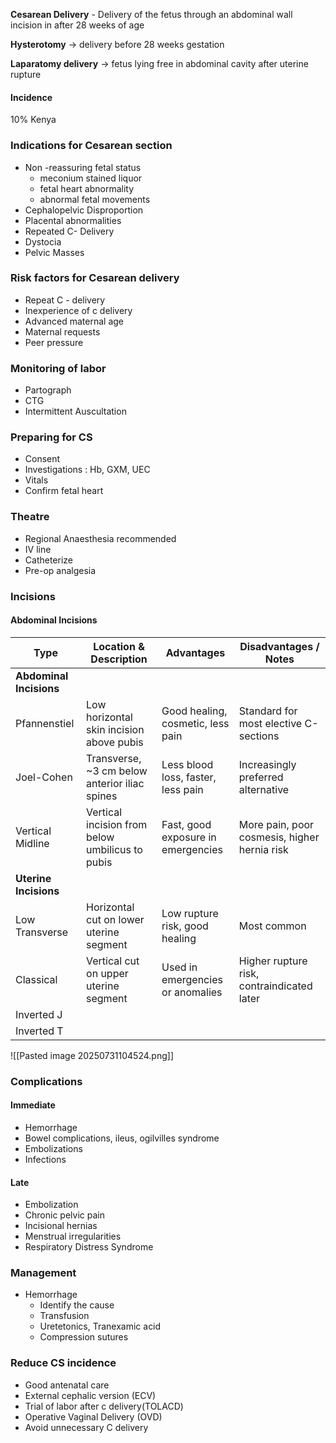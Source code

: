 **Cesarean Delivery** - Delivery of the fetus through an abdominal wall incision in after 28 weeks of age

**Hysterotomy** -> delivery before 28 weeks gestation

**Laparatomy delivery** -> fetus lying free in abdominal cavity after uterine rupture

#### Incidence
10% Kenya

### Indications for Cesarean section
 
- Non -reassuring fetal status
	- meconium stained liquor
	- fetal heart abnormality
	- abnormal fetal movements
- Cephalopelvic Disproportion
- Placental abnormalities
- Repeated C- Delivery
- Dystocia
- Pelvic Masses

### Risk factors for Cesarean delivery

- Repeat C - delivery
- Inexperience of c delivery
- Advanced maternal age
- Maternal requests
- Peer pressure

### Monitoring of labor

- Partograph
- CTG
- Intermittent Auscultation

### Preparing for CS

- Consent
- Investigations : Hb, GXM, UEC
- Vitals
- Confirm fetal heart

### Theatre
- Regional Anaesthesia recommended
- IV line
- Catheterize
- Pre-op analgesia

### Incisions
#### Abdominal Incisions
| Type                    | Location & Description                          | Advantages                         | Disadvantages / Notes                        |
| ----------------------- | ----------------------------------------------- | ---------------------------------- | -------------------------------------------- |
| **Abdominal Incisions** |                                                 |                                    |                                              |
| Pfannenstiel            | Low horizontal skin incision above pubis        | Good healing, cosmetic, less pain  | Standard for most elective C-sections        |
| Joel-Cohen              | Transverse, ~3 cm below anterior iliac spines   | Less blood loss, faster, less pain | Increasingly preferred alternative           |
| Vertical Midline        | Vertical incision from below umbilicus to pubis | Fast, good exposure in emergencies | More pain, poor cosmesis, higher hernia risk |
| **Uterine Incisions**   |                                                 |                                    |                                              |
| Low Transverse          | Horizontal cut on lower uterine segment         | Low rupture risk, good healing     | Most common                                  |
| Classical               | Vertical cut on upper uterine segment           | Used in emergencies or anomalies   | Higher rupture risk, contraindicated later   |
| Inverted J              |                                                 |                                    |                                              |
| Inverted T              |                                                 |                                    |                                              |

![[Pasted image 20250731104524.png]]

### Complications
#### Immediate
- Hemorrhage
- Bowel complications, ileus, ogilvilles syndrome
- Embolizations
- Infections
#### Late
- Embolization
- Chronic pelvic pain
- Incisional hernias
- Menstrual irregularities
- Respiratory Distress Syndrome

### Management
- Hemorrhage
	- Identify the cause
	- Transfusion
	- Uretetonics, Tranexamic acid
	- Compression sutures

### Reduce CS incidence
- Good antenatal care
- External cephalic version (ECV)
- Trial of labor after c delivery(TOLACD)
- Operative Vaginal Delivery (OVD)
- Avoid unnecessary C delivery
